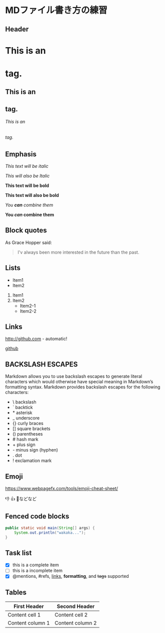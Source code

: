 # MDファイル書き方の練習

## Header
# This is an <h1> tag.
## This is an <h2> tag.
###### This is an <h6> tag.

## Emphasis
*This text will be italic*

_This will also be Italic_

**This text will be bold**

__This text will also be bold__

*You **can** combine them*

**You *can* combine them**

## Block quotes
As Grace Hopper said:
> I'v always been more interested
> in the future than the past.

## Lists
* Item1
* Item2
1. Item1
2. Item2
    * Item2-1
    * Item2-2

## Links
http://github.com - automatic!

[github](http://github.com)

## BACKSLASH ESCAPES
Markdown allows you to use backslash escapes to generate literal characters which
would otherwise have special meaning in Markdown’s formatting syntax.
Markdown provides backslash escapes for
the following characters:
* \\ backslash
* \` backtick
* \* asterisk
* \_ underscore
* \{\} curly braces
* \[\] square brackets
* \(\) parentheses
* \# hash mark
* \+ plus sign
* \- minus sign (hyphen)
* \. dot
* \! exclamation mark

## Emoji
https://www.webpagefx.com/tools/emoji-cheat-sheet/

:-1:
:+1:
:rocket:などなど

## Fenced code blocks
```java
public static void main(String[] args) {
    System.out.println("wakaka...");
}
```

## Task list
- [x] this is a complete item
- [ ] this is a incomplete item
- [x] @mentions, #refs, [links](), **formatting**, and <del>tags</del>
supported

## Tables
First Header | Second Header
--- | ---
Content cell 1 | Content cell 2
Content column 1 | Content column 2



